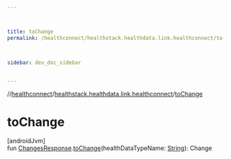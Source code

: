 ```yaml
---



title: toChange
permalink: /healthconnect/healthstack.healthdata.link.healthconnect/to-change.html



sidebar: dev_doc_sidebar


---
```




//[healthconnect](/healthconnect.html)/[healthstack.healthdata.link.healthconnect](index.html)/[toChange](to-change.html)



# toChange



[androidJvm]\
fun [ChangesResponse](https://developer.android.com/reference/kotlin/androidx/health/connect/client/response/ChangesResponse.html).[toChange](to-change.html)(healthDataTypeName: [String](https://kotlinlang.org/api/latest/jvm/stdlib/kotlin/-string/index.html)): Change






